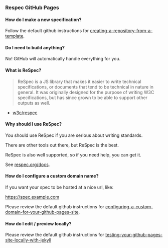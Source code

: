 ### Respec GitHub Pages

#### How do I make a new specification?

Follow the default github instructions for [creating-a-repository-from-a-template](https://docs.github.com/en/github/creating-cloning-and-archiving-repositories/creating-a-repository-from-a-template).

#### Do I need to build anything?

No! GitHub will automatically handle everything for you.

#### What is ReSpec?

> ReSpec is a JS library that makes it easier to write technical specifications, or documents that tend to be technical in nature in general. It was originally designed for the purpose of writing W3C specifications, but has since grown to be able to support other outputs as well.

- [w3c/respec](https://github.com/w3c/respec)

#### Why should I use ReSpec?

You should use ReSpec if you are serious about writing standards.

There are other tools out there, but ReSpec is the best.

ReSpec is also well supported, so if you need help, you can get it.

See [respec.org/docs](https://respec.org/docs/).

#### How do I configure a custom domain name?

If you want your spec to be hosted at a nice url, like:

https://spec.example.com

Please review the default github instructions for [configuring-a-custom-domain-for-your-github-pages-site](https://docs.github.com/en/github/working-with-github-pages/configuring-a-custom-domain-for-your-github-pages-site).

#### How do I edit / preview locally?

Please review the default github instructions for [testing-your-github-pages-site-locally-with-jekyll](https://docs.github.com/en/github/working-with-github-pages/testing-your-github-pages-site-locally-with-jekyll)
